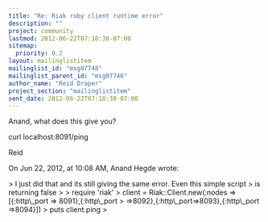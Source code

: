 ```yaml
---
title: "Re: Riak ruby client runtime error"
description: ""
project: community
lastmod: 2012-06-22T07:18:38-07:00
sitemap:
  priority: 0.2
layout: mailinglistitem
mailinglist_id: "msg07748"
mailinglist_parent_id: "msg07746"
author_name: "Reid Draper"
project_section: "mailinglistitem"
sent_date: 2012-06-22T07:18:38-07:00
---
```



Anand, what does this give you?

curl localhost:8091/ping

Reid

On Jun 22, 2012, at 10:08 AM, Anand Hegde wrote:

&gt; I just did that and its still giving the same error. Even this simple script 
&gt; is returning false
&gt; 
&gt; require 'riak'
&gt; client = Riak::Client.new(:nodes =&gt; [{:http\\_port =&gt; 8091},{:http\\_port 
&gt; =&gt;8092},{:http\\_port=&gt;8093},{:http\\_port =&gt;8094}])
&gt; puts client.ping
&gt; 
